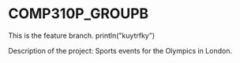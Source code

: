 # COMP310P_GROUPB
This is the feature branch.
println("kuytrfky")


Description of the project: Sports events for the Olympics in London.
